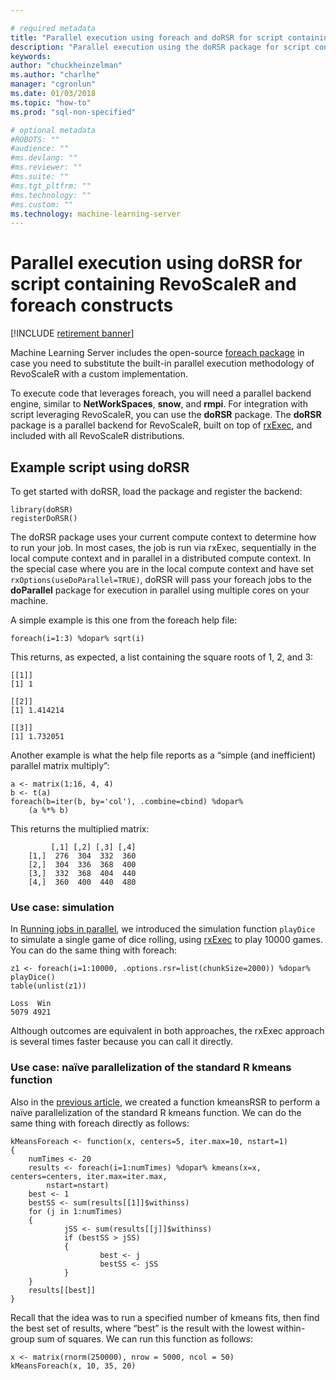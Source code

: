 ```yaml
---

# required metadata
title: "Parallel execution using foreach and doRSR for script containing RevoScaleR and foreach constructs"
description: "Parallel execution using the doRSR package for script containing RevoScaleR and foreach constructs."
keywords: 
author: "chuckheinzelman"
ms.author: "charlhe"
manager: "cgronlun"
ms.date: 01/03/2018
ms.topic: "how-to"
ms.prod: "sql-non-specified"

# optional metadata
#ROBOTS: ""
#audience: ""
#ms.devlang: ""
#ms.reviewer: ""
#ms.suite: ""
#ms.tgt_pltfrm: ""
#ms.technology: ""
#ms.custom: ""
ms.technology: machine-learning-server
---
```


# Parallel execution using doRSR for script containing RevoScaleR and foreach constructs

[!INCLUDE [retirement banner](~/includes/machine-learning-server-retirement.md)]

Machine Learning Server includes the open-source [foreach package](https://CRAN.R-project.org/package=foreach) in case you need to substitute the built-in parallel execution methodology of RevoScaleR with a custom implementation. 

To execute code that leverages foreach, you will need a parallel backend engine, similar to **NetWorkSpaces**, **snow**, and **rmpi**. For integration with script leveraging RevoScaleR, you can use the **doRSR** package. The **doRSR** package is a parallel backend for RevoScaleR, built on top of [rxExec](../r-reference/revoscaler/rxexec.md), and included with all RevoScaleR distributions.

## Example script using doRSR

To get started with doRSR, load the package and register the backend:

```
library(doRSR)
registerDoRSR()
```

The doRSR package uses your current compute context to determine how to run your job. In most cases, the job is run via rxExec, sequentially in the local compute context and in parallel in a distributed compute context. In the special case where you are in the local compute context and have set `rxOptions(useDoParallel=TRUE)`, doRSR will pass your foreach jobs to the **doParallel** package for execution in parallel using multiple cores on your machine.

A simple example is this one from the foreach help file:

```
foreach(i=1:3) %dopar% sqrt(i)
```

This returns, as expected, a list containing the square roots of 1, 2, and 3:

```
[[1]]
[1] 1

[[2]]
[1] 1.414214

[[3]]
[1] 1.732051
```

Another example is what the help file reports as a “simple (and inefficient) parallel matrix multiply”:

```
a <- matrix(1:16, 4, 4)
b <- t(a)
foreach(b=iter(b, by='col'), .combine=cbind) %dopar%
	(a %*% b)
```

This returns the multiplied matrix:

```
	     [,1] [,2] [,3] [,4]
	[1,]  276  304  332  360
	[2,]  304  336  368  400
	[3,]  332  368  404  440
	[4,]  360  400  440  480
```

### Use case: simulation

In [Running jobs in parallel](how-to-revoscaler-distributed-computing-parallel-jobs.md), we introduced the simulation function `playDice` to simulate a single game of dice rolling, using [rxExec](../r-reference/revoscaler/rxexec.md) to play 10000 games. You can do the same thing with foreach:

```
z1 <- foreach(i=1:10000, .options.rsr=list(chunkSize=2000)) %dopar% playDice()
table(unlist(z1))		

Loss  Win
5079 4921
```

Although outcomes are equivalent in both approaches, the rxExec approach is several times faster because you can call it directly.

### Use case: naïve parallelization of the standard R kmeans function

Also in the [previous article](how-to-revoscaler-distributed-computing-parallel-jobs.md), we created a function kmeansRSR to perform a naïve parallelization of the standard R kmeans function. We can do the same thing with foreach directly as follows:

```
kMeansForeach <- function(x, centers=5, iter.max=10, nstart=1)
{
	numTimes <- 20
	results <- foreach(i=1:numTimes) %dopar% kmeans(x=x, centers=centers, iter.max=iter.max,
		nstart=nstart)
	best <- 1
	bestSS <- sum(results[[1]]$withinss)
	for (j in 1:numTimes)
	{
			jSS <- sum(results[[j]]$withinss)
			if (bestSS > jSS)
			{
					best <- j
					bestSS <- jSS
			}
	}
	results[[best]]
}
```

Recall that the idea was to run a specified number of kmeans fits, then find the best set of results, where “best” is the result with the lowest within-group sum of squares. We can run this function as follows:

```
x <- matrix(rnorm(250000), nrow = 5000, ncol = 50)
kMeansForeach(x, 10, 35, 20)
```
